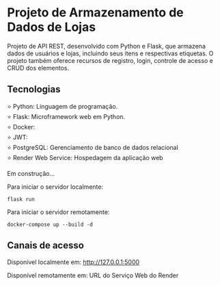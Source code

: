# Projeto de Armazenamento de Dados de Lojas

Projeto de API REST, desenvolvido com Python e Flask, que armazena dados de usuários e lojas, incluindo seus itens e respectivas etiquetas. O projeto também oferece recursos de registro, login, controle de acesso e CRUD dos elementos.

## Tecnologias

:star: Python: Linguagem de programação. \
:star: Flask: Microframework web em Python. \
:star: Docker: \
:star: JWT: \
:star: PostgreSQL: Gerenciamento de banco de dados relacional \
:star: Render Web Service: Hospedagem da aplicação web 

Em construção...

Para iniciar o servidor localmente:

``` 
flask run 
```
Para iniciar o servidor remotamente:
```
docker-compose up --build -d
```
## Canais de acesso

Disponível localmente em: http://127.0.0.1:5000

Disponível remotamente em: URL do Serviço Web do Render